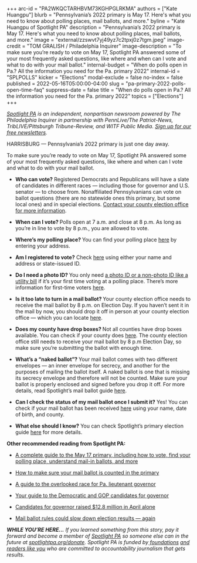 +++
arc-id = "PA2WKQCTARHBVM73KGHPGLRKMA"
authors = ["Kate Huangpu"]
blurb = "Pennsylvania’s 2022 primary is May 17. Here's what you need to know about polling places, mail ballots, and more."
byline = "Kate Huangpu of Spotlight PA"
description = "Pennsylvania’s 2022 primary is May 17. Here's what you need to know about polling places, mail ballots, and more."
image = "external/zzswvt7yj49yz7c2tpxj0z7tgm.jpeg"
image-credit = "TOM GRALISH / Philadelphia Inquirer"
image-description = "To make sure you’re ready to vote on May 17, Spotlight PA answered some of your most frequently asked questions, like where and when can I vote and what to do with your mail ballot."
internal-budget = "When do polls open in Pa.? All the information you need for the Pa. primary 2022"
internal-id = "SPLPOLLS"
kicker = "Elections"
modal-exclude = false
no-index = false
published = 2022-05-16T05:00:00-04:00
slug = "pa-primary-2022-polls-open-time-faq"
suppress-date = false
title = "When do polls open in Pa.? All the information you need for the Pa. primary 2022"
topics = ["Elections"]
+++

<a href="https://www.spotlightpa.org/"><i>Spotlight PA</i></a><i> is an independent, nonpartisan newsroom powered by The Philadelphia Inquirer in partnership with PennLive/The Patriot-News, TribLIVE/Pittsburgh Tribune-Review, and WITF Public Media. </i><a href="https://www.spotlightpa.org/newsletters"><i>Sign up for our free newsletters</i></a><i>.</i>

HARRISBURG — Pennsylvania’s 2022 primary is just one day away.

To make sure you’re ready to vote on May 17, Spotlight PA answered some of your most frequently asked questions, like where and when can I vote and what to do with your mail ballot.

<script src="https://www.spotlightpa.org/embed.js" async></script><div data-spl-embed-version="1" data-spl-src="https://www.spotlightpa.org/embeds/tips/?flag_text=ELECTION%202022&tip_text=Spotlight%20PA%20is%20covering%20Pennsylvania's%202022%20gubernatorial%20and%20legislative%20elections%20%E2%80%94%20and%20we%20want%20you%20to%20help%20shape%20our%20stories.%20%3Cb%3ETell%20us%20what%20you%20want%20to%20know%20about%20those%20races%2C%20and%20send%20us%20any%20questions%20you%20have%20about%20the%20voting%20system.%3C%2Fb%3E%20Use%20the%20form%20below%20to%20reach%20our%20election%20team.&form_name=elections-embed"></div>

- <b>Who can vote?</b> Registered Democrats and Republicans will have a slate of candidates in different races — including those for governor and U.S. senator — to choose from. Nonaffiliated Pennsylvanians can vote on ballot questions (there are no statewide ones this primary, but some local ones) and in special elections. <a href="https://www.vote.pa.gov/Resources/Pages/Contact-Your-Election-Officials.aspx">Contact your county election office for more information</a>.

- <b>When can I vote? </b>Polls open at 7 a.m. and close at 8 p.m. As long as you’re in line to vote by 8 p.m., you are allowed to vote.

- <b>Where’s my polling place? </b>You can find your polling place <a href="https://www.pavoterservices.pa.gov/Pages/PollingPlaceInfo.aspx">here</a> by entering your address.

- <b>Am I registered to vote?</b> Check <a href="https://www.pavoterservices.pa.gov/pages/voterregistrationstatus.aspx">here</a> using either your name and address or state-issued ID.

- <b>Do I need a photo ID? </b>You only need <a href="https://www.vote.pa.gov/Register-to-Vote/Pages/Voter-ID-for-First-Time-Voters.aspx" target="_blank">a photo ID or a non-photo ID like a utility bill</a> if it’s your first time voting at a polling place. There’s more information for first-time voters <a href="https://www.vote.pa.gov/Voting-in-PA/Pages/First-Time-Voters.aspx">here</a>.

- <b>Is it too late to turn in a mail ballot? </b>Your county election office needs to receive the mail ballot by 8 p.m. on Election Day. If you haven’t sent it in the mail by now, you should drop it off in person at your county election office — which you can locate <a href="https://www.vote.pa.gov/Resources/Pages/Contact-Your-Election-Officials.aspx">here</a>.

- <b>Does my county have drop boxes? </b>Not all counties have drop boxes available. You can check if your county does <a href="https://www.vote.pa.gov/Resources/Pages/Contact-Your-Election-Officials.aspx">here</a>. The county election office still needs to receive your mail ballot by 8 p.m Election Day, so make sure you’re submitting the ballot with enough time.

- <b>What’s a “naked ballot”? </b>Your mail ballot comes with two different envelopes — an inner envelope for secrecy, and another for the purposes of mailing the ballot itself. A naked ballot is one that is missing its secrecy envelope and therefore will not be counted. Make sure your ballot is properly enclosed and signed before you drop it off. For more details, read Spotlight’s mail ballot guide <a href="https://www.spotlightpa.org/news/2022/05/pa-primary-2022-mail-ballot-instructions/">here</a>.

- <b>Can I check the status of my mail ballot once I submit it?</b> Yes! You can check if your mail ballot has been received <a href="https://www.pavoterservices.pa.gov/pages/ballottracking.aspx">here</a> using your name, date of birth, and county.

- <b>What else should I know?</b> You can check Spotlight’s primary election guide <a href="https://www.spotlightpa.org/news/2022/04/pa-election-day-2022-pennsylvania-primary-governor-senate-voting-guide/">here</a> for more details.

<script src="https://www.spotlightpa.org/embed.js" async></script><div data-spl-embed-version="1" data-spl-src="https://www.spotlightpa.org/embeds/donate/"></div>

<b>Other recommended reading from Spotlight PA:</b>

- <a href="https://www.spotlightpa.org/news/2022/04/pa-election-day-2022-pennsylvania-primary-governor-senate-voting-guide/">A complete guide to the May 17 primary, including how to vote, find your polling place, understand mail-in ballots, and more</a>

- <a href="https://www.spotlightpa.org/news/2022/05/pa-primary-2022-mail-ballot-instructions/">How to make sure your mail ballot is counted in the primary</a>

- <a href="https://www.spotlightpa.org/news/2022/04/pennsylvania-lieutenant-governor-2022-election-guide/">A guide to the overlooked race for Pa. lieutenant governor</a>

- <a href="https://www.spotlightpa.org/news/2022/04/pa-primary-governor-election-2022-candidates-guide/">Your guide to the Democratic and GOP candidates for governor</a>

- <a href="https://www.spotlightpa.org/news/2022/05/pennsylvania-primary-2022-governor-election-april-fundraising/" target="_blank">Candidates for governor raised $12.8 million in April alone</a>

- <a href="https://www.spotlightpa.org/news/2022/05/pa-primary-2022-mail-ballot-election-results-precanvassing/" target="_blank">Mail ballot rules could slow down election results — again</a>

<i><b>WHILE YOU’RE HERE...</b></i><i> If you learned something from this story, pay it forward and become a member of </i><a href="https://www.spotlightpa.org/"><i>Spotlight PA</i></a><i> so someone else can in the future at </i><a href="https://www.spotlightpa.org/donate"><i>spotlightpa.org/donate</i></a><i>. Spotlight PA is funded by</i><a href="https://www.spotlightpa.org/support"><i> foundations</i></a><i> </i><a href="https://www.spotlightpa.org/support"><i>and readers like you</i></a><i> who are committed to accountability journalism that gets results.</i>
